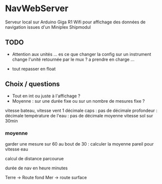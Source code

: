 # NavWebServer
Serveur local sur Arduino Giga R1 Wifi pour affichage des données de navigation issues d'un Miniplex Shipmodul



## TODO

- Attention aux unités ... es ce que changer la config sur un instrument change l'unité retournée par le mux ? a prendre en charge ...

- tout repasser en float

## Choix / questions
- Tout en int ou juste à l'affichage ?
- Moyenne : sur une durée fixe ou sur un nombre de mesures fixe ?


vitesse bateau, vitesse vent 1 décimale
caps : pas de décimale
profondeur : décimale
température de l'eau : pas de décimale
moyenne vitesse sol sur 30min



### moyenne

garder une mesure sur 60
au bout de 30 : calculer la moyenne
pareil pour vitesse eau




calcul de distance parcourue



durée de nav en heure minutes


Terre -> Route fond
Mer -> route surface